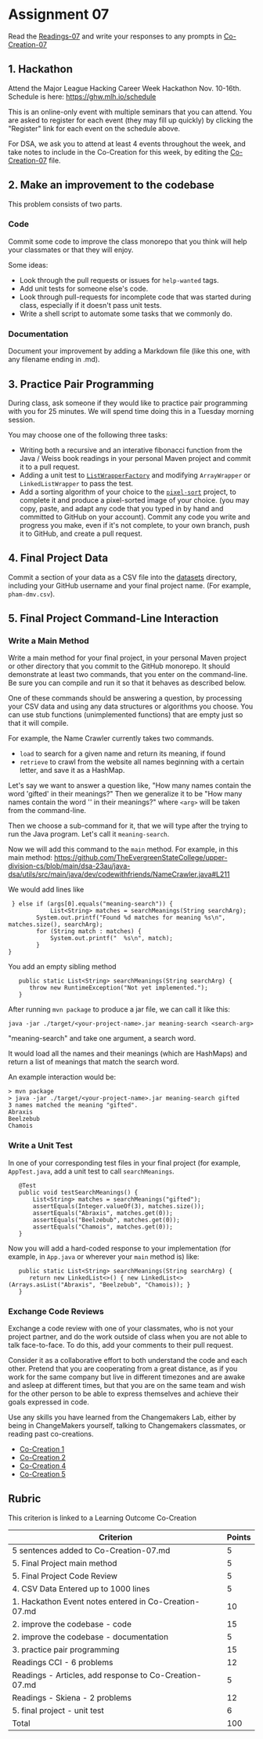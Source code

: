 # Assignment 07

Read the [Readings-07](Readings-07.md) and write your responses
to any prompts in  [Co-Creation-07](Co-Creation-07.md)

## 1. Hackathon

Attend the Major League Hacking Career Week Hackathon Nov. 10-16th.
Schedule is here:
https://ghw.mlh.io/schedule

This is an online-only event with multiple seminars that you can attend.
You are asked to register for each event (they may fill up quickly)
by clicking the "Register" link for each event on the schedule above.

For DSA, we ask you to attend at least 4 events throughout the week,
and take notes to include in the Co-Creation for this week, by editing
the [Co-Creation-07](Co-Creation-07.md) file.

## 2. Make an improvement to the codebase

This problem consists of two parts.

### Code

Commit some code to improve the class monorepo that you think
will help your classmates or that they will enjoy.

Some ideas:
* Look through the pull requests or issues for `help-wanted` tags.
* Add unit tests for someone else's code.
* Look through pull-requests for incomplete code that was started during class, especially
  if it doesn't pass unit tests.
* Write a shell script to automate some tasks that we commonly do.

### Documentation

Document your improvement by adding a Markdown file (like this one, with
any filename ending in .md).

## 3. Practice Pair Programming

During class, ask someone if they would like to practice pair programming
with you for 25 minutes. We will spend time doing this in a Tuesday morning session.

You may choose one of the following three tasks:

* Writing both a recursive and an interative fibonacci function from the Java / Weiss book readings
  in your personal Maven project and commit it to a pull request.
* Adding a unit test to [`ListWrapperFactory`](https://github.com/TheEvergreenStateCollege/upper-division-cs/blob/main/dsa-23au/java-dsa/arrays-links/src/test/java/dev/codewithfriends/ListWrapperFactory.java) and modifying `ArrayWrapper` or `LinkedListWrapper`
  to pass the test.
* Add a sorting algorithm of your choice to the [`pixel-sort`](https://github.com/TheEvergreenStateCollege/upper-division-cs/tree/main/dsa-23au/java-dsa/pixel-sort) project, to complete it and produce a pixel-sorted image of your choice.
  (you may copy, paste, and adapt any code that you typed
  in by hand and committed to GitHub on your account).
  Commit any code you write and progress you make, even if it's not complete,
  to your own branch, push it to GitHub, and create a pull request.

## 4. Final Project Data

Commit a section of your data as a CSV file into the [datasets](https://github.com/TheEvergreenStateCollege/upper-division-cs/tree/main/dsa-23au/datasets) directory,
including your GitHub username and your final project name.
(For example, `pham-dmv.csv`).

## 5. Final Project Command-Line Interaction

### Write a Main Method

Write a main method for your final project, in your personal Maven project or other directory that you commit to the GitHub monorepo.
It should demonstrate at least two commands, that you enter on the command-line.
Be sure you can compile and run it so that it behaves as described below.

One of these commands should be answering a question, by processing your CSV data and using
any data structures or algorithms you choose. You can use stub functions (unimplemented functions)
that are empty just so that it will compile.

For example, the Name Crawler currently takes two commands.

* `load` to search for a given name and return its meaning, if found
* `retrieve` to crawl from the website all names beginning with a certain letter, and save it as a HashMap.

Let's say we want to answer a question like, "How many names contain the word 'gifted' in their meanings?"
Then we generalize it to be "How many names contain the word '<arg>' in their meanings?" where `<arg>`
will be taken from the command-line.

Then we choose a sub-command for it, that we will type after the trying to run the Java program.
Let's call it `meaning-search`.

Now we will add this command to the `main` method.
For example, in this main method:
https://github.com/TheEvergreenStateCollege/upper-division-cs/blob/main/dsa-23au/java-dsa/utils/src/main/java/dev/codewithfriends/NameCrawler.java#L211

We would add lines like
```
 } else if (args[0].equals("meaning-search")) {
            List<String> matches = searchMeanings(String searchArg);
        System.out.printf("Found %d matches for meaning %s\n", matches.size(), searchArg);
        for (String match : matches) {
            System.out.printf("  %s\n", match);
        }
}
```

You add an empty sibling method

```
   public static List<String> searchMeanings(String searchArg) {
      throw new RuntimeException("Not yet implemented.");
   }
```

After running `mvn package` to produce a jar file, we can call it like this:

```
java -jar ./target/<your-project-name>.jar meaning-search <search-arg>
```

"meaning-search" and take one argument, a search word.

It would load all the names and their meanings (which are HashMaps) and return a
list of meanings that match the search word.

An example interaction would be:

```
> mvn package
> java -jar ./target/<your-project-name>.jar meaning-search gifted
3 names matched the meaning "gifted".
Abraxis
Beelzebub
Chamois
```

### Write a Unit Test

In one of your corresponding test files in your final project (for example, `AppTest.java`,
add a unit test to call
`searchMeanings`.

```
   @Test
   public void testSearchMeanings() {
       List<String> matches = searchMeanings("gifted");
       assertEquals(Integer.valueOf(3), matches.size());
       assertEquals("Abraxis", matches.get(0));
       assertEquals("Beelzebub", matches.get(0));
       assertEquals("Chamois", matches.get(0));
   }
```

Now you will add a hard-coded response to your implementation
(for example, in `App.java` or wherever your `main` method is) like:

```
   public static List<String> searchMeanings(String searchArg) {
      return new LinkedList<>() { new LinkedList<>(Arrays.asList("Abraxis", "Beelzebub", "Chamois)); }
   }
```


### Exchange Code Reviews

Exchange a code review with one of your classmates, who is not your project partner,
and do the work outside of class when you are not able to talk face-to-face.
To do this, add your comments to their pull request.

Consider it as a collaborative effort to both understand the code and each other.
Pretend that you are cooperating from a great distance, as if you work for the same
company but live in different timezones and are awake and asleep at different times,
but that you are on the same team and wish for the other person to be able to express
themselves and achieve their goals expressed in code.

Use any skills you have learned from the Changemakers Lab, either by being in ChangeMakers
yourself, talking to Changemakers classmates, or reading past co-creations.

* [Co-Creation 1](https://github.com/TheEvergreenStateCollege/upper-division-cs/blob/main/dsa-23au/notes/docs/week-01/2023-09-28-Co-Creation.md) 
* [Co-Creation 2](https://github.com/TheEvergreenStateCollege/upper-division-cs/blob/main/dsa-23au/notes/docs/week-02/Co-Creation-02.md)
* [Co-Creation 4](https://github.com/TheEvergreenStateCollege/upper-division-cs/blob/main/dsa-23au/notes/docs/week-04/Projects.md)
* [Co-Creation 5](https://github.com/TheEvergreenStateCollege/upper-division-cs/blob/main/dsa-23au/notes/docs/week-05/Week5Co-Creation.md)

## Rubric

This criterion is linked to a Learning Outcome Co-Creation

| Criterion | Points |
|-----------|--------|
| 5 sentences added to Co-Creation-07.md                 |  5 |
| 5. Final Project main method                           |  5 |
| 5. Final Project Code Review                           |  5 |
| 4. CSV Data Entered up to 1000 lines                   |  5 |
| 1. Hackathon Event notes entered in Co-Creation-07.md  | 10 |
| 2. improve the codebase - code                         | 15 |
| 2. improve the codebase - documentation                |  5 |
| 3. practice pair programming                           | 15 |
| Readings CCI - 6 problems                              | 12 |
| Readings - Articles, add response to Co-Creation-07.md |  5 |
| Readings - Skiena - 2 problems                         | 12 |
| 5. final project - unit test                           |  6 |
| Total                                                  | 100 |
